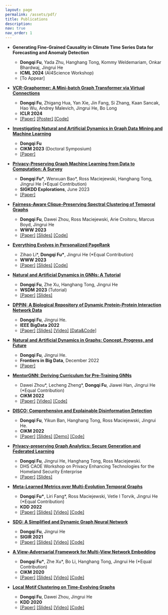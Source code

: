 ```yaml
---
layout: page
permalink: /assets/pdf/
title: Publications
description:
nav: true
nav_order: 1
---
```


<!---
<div style="max-width: 100%; text-align: center;">
  <a href="https://dongqifu.github.io/assets/img/research_scope.png">
  <img src="https://dongqifu.github.io/assets/img/research_scope.png" alt="My Current Research Scope (Stay Tuned)" style="width: 100%; height: auto;">
  </a>
  <p style="font-style: normal;">Graph AI Development</p>
</div>
-->


* **Generating Fine-Grained Causality in Climate Time Series Data for Forecasting and Anomaly Detection**
  + **Dongqi Fu**, Yada Zhu, Hanghang Tong, Kommy Weldemariam, Onkar Bhardwaj, Jingrui He
  + **ICML 2024** (AI4Science Workshop)
  + [To Appear]

* [**VCR-Graphormer: A Mini-batch Graph Transformer via Virtual Connections**](https://github.com/DongqiFu/VCR-Graphormer)
  + **Dongqi Fu**, Zhigang Hua, Yan Xie, Jin Fang, Si Zhang, Kaan Sancak, Hao Wu, Andrey Malevich, Jingrui He, Bo Long
  + **ICLR 2024**
  +  [[Paper]](https://arxiv.org/pdf/2403.16030.pdf) [[Poster]](https://github.com/DongqiFu/VCR-Graphormer/blob/main/poster.png) [[Code]](https://github.com/DongqiFu/VCR-Graphormer)
  
* [**Investigating Natural and Artificial Dynamics in Graph Data Mining and Machine Learning**](https://dl.acm.org/doi/10.1145/3583780.3616007)
  + **Dongqi Fu**
  + **CIKM 2023** (Doctoral Symposium)
  + [[Paper]](https://dl.acm.org/doi/pdf/10.1145/3583780.3616007?casa_token=hRzfvZ6LFU8AAAAA:qzcokEzmjVfCTxmd435ynKKH-_Ttt6LcTtPQ4J55B-OCvQGBeNhu_XYZHIcEXkxPL4-hnB0nACOM)

* [**Privacy-Preserving Graph Machine Learning from Data to Computation: A Survey**](https://dl.acm.org/doi/10.1145/3606274.3606280)
  + **Dongqi Fu\***, Wenxuan Bao\*, Ross Maciejewski, Hanghang Tong, Jingrui He (\*Equal Contribution)
  + **SIGKDD Explorations**, June 2023
  + [[Paper]](https://dl.acm.org/doi/pdf/10.1145/3606274.3606280)

* [**Fairness-Aware Clique-Preserving Spectral Clustering of Temporal Graphs**](https://github.com/DongqiFu/F-SEGA)
  + **Dongqi Fu**, Dawei Zhou, Ross Maciejewski, Arie Croitoru, Marcus Boyd, Jingrui He
  + **WWW 2023**
  + [[Paper]](https://dongqifu.github.io/assets/pdf/F-SEGA.pdf) [[Slides]](https://github.com/DongqiFu/F-SEGA/blob/main/slides/WWW'23_F_SEGA_Presentation_Slides.pdf) [[Code]](https://github.com/DongqiFu/F-SEGA/tree/main/code)

* [**Everything Evolves in Personalized PageRank**](https://github.com/DongqiFu/EvePPR)
  + Zihao Li\*, **Dongqi Fu\***, Jingrui He (\*Equal Contribution)
  + **WWW 2023**
  + [[Paper]](https://dongqifu.github.io/assets/pdf/EvePPR.pdf) [[Slides]](https://github.com/DongqiFu/EvePPR/blob/main/slides/WWW'23_EvePPR_Presentation_Slides.pdf) [[Code]](https://github.com/DongqiFu/EvePPR/tree/main/code)

* [**Natural and Artificial Dynamics in GNNs: A Tutorial**](https://github.com/DongqiFu/Natural-and-Artificial-Dynamics-in-GNNs-A-Tutorial)
  + **Dongqi Fu**, Zhe Xu, Hanghang Tong, Jingrui He
  + **WSDM 2023** (Tutorial)
  + [[Paper]](https://dongqifu.github.io/assets/pdf/WSDM-Tutorial-Paper.pdf) [[Slides]](https://github.com/DongqiFu/Natural-and-Artificial-Dynamics-in-GNNs-A-Tutorial/blob/main/WSDM'23%20Tutorial%200227.pdf)

* [**DPPIN: A Biological Repository of Dynamic Protein-Protein Interaction Network Data**](https://github.com/DongqiFu/DPPIN)
  + **Dongqi Fu**, Jingrui He.
  + **IEEE BigData 2022**
  + [[Paper]](https://dongqifu.github.io/assets/pdf/DPPIN.pdf) [[Slides]](https://github.com/DongqiFu/DPPIN/blob/main/IEEE%20BigData'22_DPPIN_Presentation_Slides.pdf) [[Video]](https://ieeecps.org/files/zlu1YJ8c0HLbvS3sNNx3W) [[Data&Code]](https://github.com/DongqiFu/DPPIN)

* [**Natural and Artificial Dynamics in Graphs: Concept, Progress, and Future**](https://www.frontiersin.org/articles/10.3389/fdata.2022.1062637/full)
  + **Dongqi Fu**, Jingrui He.
  + **Frontiers in Big Data**, December 2022
  + [[Paper]](https://dongqifu.github.io/assets/pdf/fdata-05-1062637.pdf)

* [**MentorGNN: Deriving Curriculum for Pre-Training GNNs**](https://dl.acm.org/doi/abs/10.1145/3511808.3557393)
  + Dawei Zhou\*, Lecheng Zheng\*, **Dongqi Fu**, Jiawei Han, Jingrui He (\*Equal Contribution)
  + **CIKM 2022**
  + [[Paper]](https://arxiv.org/pdf/2208.09905.pdf) [[Video]](https://dl.acm.org/action/downloadSupplement?doi=10.1145%2F3511808.3557393&file=CIKM+Presentation.mp4) [[Code]](https://github.com/Leo02016/MentorGNN)

* [**DISCO: Comprehensive and Explainable Disinformation Detection**](https://github.com/DongqiFu/DISCO)
  + **Dongqi Fu**, Yikun Ban, Hanghang Tong, Ross Maciejewski, Jingrui He.
  + **CIKM 2022**
  + [[Paper]](https://dongqifu.github.io/assets/pdf/DISCO.pdf) [[Slides]](https://github.com/DongqiFu/DISCO/blob/main/slides/CIKM'22_DISCO_Presentation_Slides.pdf) [[Demo]](https://drive.google.com/file/d/1Nhw1veqjIN9SBz1RLJPDTRVTHuknfjHl/edit) [[Code]](https://github.com/DongqiFu/DISCO)

* [**Privacy-preserving Graph Analytics: Secure Generation and Federated Learning**](https://specialevents.asu.edu/website/37457/accepted-white-papers/)
  + **Dongqi Fu**, Jingrui He, Hanghang Tong, Ross Maciejewski.
  + DHS CAOE Workshop on Privacy Enhancing Technologies for the Homeland Security Enterprise
  + [[Paper]](https://arxiv.org/pdf/2207.00048.pdf) [[Slides]](https://dongqifu.github.io/assets/pdf/PETS4HASE'22_Presentation_Slides.pdf)

* [**Meta-Learned Metrics over Multi-Evolution Temporal Graphs**](https://github.com/DongqiFu/Temp-GFSM)
  + **Dongqi Fu\***, Liri Fang\*, Ross Maciejewski, Vetle I Torvik, Jingrui He (\*Equal Contribution)
  + **KDD 2022**
  + [[Paper]](https://dongqifu.github.io/assets/pdf/Temp-GFSM.pdf) [[Slides]](https://github.com/DongqiFu/Temp-GFSM/blob/main/Slides/KDD'22_Temp-GFSM_Presentation_Slides.pdf) [[Video]](https://dl.acm.org/action/downloadSupplement?doi=10.1145%2F3534678.3539313&file=KDD22-fp0916.mp4) [[Code]](https://github.com/LiriFang/Temp-GFSM)

* [**SDG: A Simplified and Dynamic Graph Neural Network**](https://github.com/DongqiFu/SDG)
  + **Dongqi Fu**, Jingrui He
  + **SIGIR 2021**
  + [[Paper]](https://dongqifu.github.io/assets/pdf/SDG.pdf) [[Slides]](https://github.com/DongqiFu/SDG/blob/main/slides/SIGIR'21_SDG_Presentation_Slides.pdf) [[Video]](https://dl.acm.org/action/downloadSupplement?doi=10.1145%2F3404835.3463059&file=sp1515_prerecorded_video.mp4) [[Code]](https://github.com/DongqiFu/SDG)

* [**A View-Adversarial Framework for Multi-View Network Embedding**](https://github.com/DongqiFu/VANE)
  + **Dongqi Fu\***, Zhe Xu\*, Bo Li, Hanghang Tong, Jingrui He (\*Equal Contribution)
  + **CIKM 2020**
  + [[Paper]](https://dongqifu.github.io/assets/pdf/VANE.pdf) [[Slides]](https://github.com/DongqiFu/VANE/blob/master/slides/CIKM'20_VANE_Presentation_Slides.pdf) [[Video]](https://dl.acm.org/action/downloadSupplement?doi=10.1145%2F3340531.3412127&file=3340531.3412127.mp4&download=true) [[Code]](https://github.com/pricexu/VANE)

* [**Local Motif Clustering on Time-Evolving Graphs**](https://github.com/DongqiFu/L-MEGA)
  + **Dongqi Fu**, Dawei Zhou, Jingrui He
  + **KDD 2020**
  + [[Paper]](https://dongqifu.github.io/assets/pdf/L-MEGA.pdf) [[Slides]](https://github.com/DongqiFu/L-MEGA/blob/master/slides/KDD'20_L-MEGA_Slides.pdf) [[Video]](https://www.youtube.com/watch?v=2Z-SS1IchGc&feature=emb_title) [[Code]](https://github.com/DongqiFu/L-MEGA)
